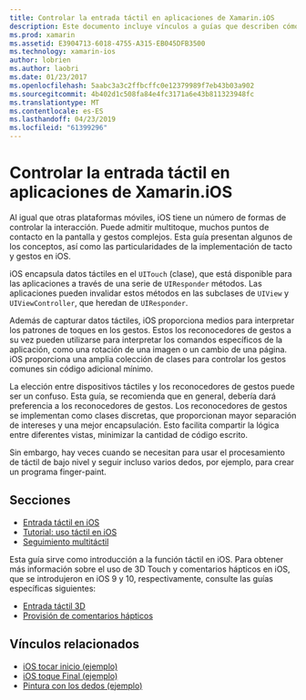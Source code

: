 ```yaml
---
title: Controlar la entrada táctil en aplicaciones de Xamarin.iOS
description: Este documento incluye vínculos a guías que describen cómo trabajar con táctil, multitáctil, gestos y 3D en una aplicación de Xamarin.iOS.
ms.prod: xamarin
ms.assetid: E3904713-6018-4755-A315-EB045DFB3500
ms.technology: xamarin-ios
author: lobrien
ms.author: laobri
ms.date: 01/23/2017
ms.openlocfilehash: 5aabc3a3c2ffbcffc0e12379989f7eb43b03a902
ms.sourcegitcommit: 4b402d1c508fa84e4fc3171a6e43b811323948fc
ms.translationtype: MT
ms.contentlocale: es-ES
ms.lasthandoff: 04/23/2019
ms.locfileid: "61399296"
---
```

# <a name="handling-touch-in-xamarinios-apps"></a>Controlar la entrada táctil en aplicaciones de Xamarin.iOS

Al igual que otras plataformas móviles, iOS tiene un número de formas de controlar la interacción. Puede admitir multitoque, muchos puntos de contacto en la pantalla y gestos complejos. Esta guía presentan algunos de los conceptos, así como las particularidades de la implementación de tacto y gestos en iOS.

iOS encapsula datos táctiles en el `UITouch` (clase), que está disponible para las aplicaciones a través de una serie de `UIResponder` métodos. Las aplicaciones pueden invalidar estos métodos en las subclases de `UIView` y `UIViewController`, que heredan de `UIResponder`.

Además de capturar datos táctiles, iOS proporciona medios para interpretar los patrones de toques en los gestos. Estos los reconocedores de gestos a su vez pueden utilizarse para interpretar los comandos específicos de la aplicación, como una rotación de una imagen o un cambio de una página. iOS proporciona una amplia colección de clases para controlar los gestos comunes sin código adicional mínimo.

La elección entre dispositivos táctiles y los reconocedores de gestos puede ser un confuso. Esta guía, se recomienda que en general, debería dará preferencia a los reconocedores de gestos. Los reconocedores de gestos se implementan como clases discretas, que proporcionan mayor separación de intereses y una mejor encapsulación. Esto facilita compartir la lógica entre diferentes vistas, minimizar la cantidad de código escrito.

Sin embargo, hay veces cuando se necesitan para usar el procesamiento de táctil de bajo nivel y seguir incluso varios dedos, por ejemplo, para crear un programa finger-paint.

## <a name="sections"></a>Secciones

-  [Entrada táctil en iOS](touch-in-ios.md)
-  [Tutorial: uso táctil en iOS](ios-touch-walkthrough.md)
-  [Seguimiento multitáctil](touch-tracking.md)

Esta guía sirve como introducción a la función táctil en iOS. Para obtener más información sobre el uso de 3D Touch y comentarios hápticos en iOS, que se introdujeron en iOS 9 y 10, respectivamente, consulte las guías específicas siguientes:

* [Entrada táctil 3D](~/ios/platform/3d-touch.md)
* [Provisión de comentarios hápticos](~/ios/user-interface/ios-ui/haptic-feedback.md)

## <a name="related-links"></a>Vínculos relacionados

- [iOS tocar inicio (ejemplo)](https://developer.xamarin.com/samples/monotouch/ApplicationFundamentals/Touch_start)
- [iOS toque Final (ejemplo)](https://developer.xamarin.com/samples/monotouch/ApplicationFundamentals/Touch_final)
- [Pintura con los dedos (ejemplo)](https://developer.xamarin.com/samples/monotouch/ApplicationFundamentals/FingerPaint)
